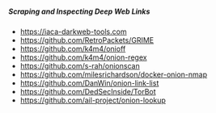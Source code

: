 <h5>Scraping and Inspecting Deep Web Links</h5>
<ul>
    <li><a href="https://www.iaca-darkweb-tools.com" target="_blank" rel="noopener noreferrer">https://iaca-darkweb-tools.com</a></li>
    <li><a href="https://github.com/RetroPackets/GRIME" target="_blank" rel="noopener noreferrer">https://github.com/RetroPackets/GRIME</a></li>
    <li><a href="https://github.com/k4m4/onioff" target="_blank" rel="noopener noreferrer">https://github.com/k4m4/onioff</a></li>
    <li><a href="https://github.com/k4m4/onion-regex" target="_blank" rel="noopener noreferrer">https://github.com/k4m4/onion-regex</a></li>
    <li><a href="https://github.com/s-rah/onionscan" target="_blank" rel="noopener noreferrer">https://github.com/s-rah/onionscan</a></li>
    <li><a href="https://github.com/milesrichardson/docker-onion-nmap" target="_blank" rel="noopener noreferrer">https://github.com/milesrichardson/docker-onion-nmap</a></li>
    <li><a href="https://github.com/DanWin/onion-link-list" target="_blank" rel="noopener noreferrer">https://github.com/DanWin/onion-link-list</a></li>
    <li><a href="https://github.com/DedSecInside/TorBot" target="_blank" rel="noopener noreferrer">https://github.com/DedSecInside/TorBot</a></li>
    <li><a href="https://github.com/ail-project/onion-lookup" target="_blank" rel="noopener noreferrer">https://github.com/ail-project/onion-lookup</a></li>
</ul>